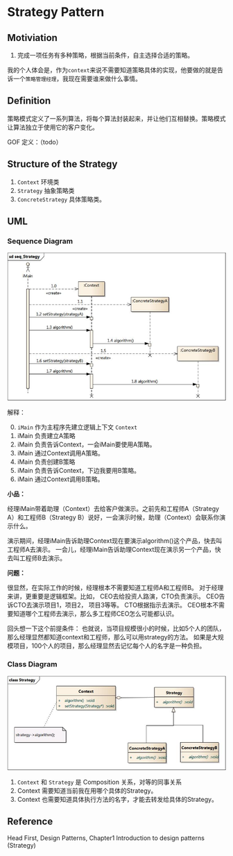 # Strategy Pattern

## Motiviation

1. 完成一项任务有多种策略，根据当前条件，自主选择合适的策略。 

我的个人体会是，作为`context`来说不需要知道策略具体的实现，他要做的就是告诉一个`策略管理经理`，我现在需要谁来做什么事情。



## Definition

策略模式定义了一系列算法，将每个算法封装起来，并让他们互相替换。策略模式让算法独立于使用它的客户变化。

GOF 定义：（todo）



## Structure of the Strategy

1. `Context` 环境类
2. `Strategy` 抽象策略类
3. `ConcreteStrategy` 具体策略类。

## UML

### Sequence Diagram

![](./images/03.jpg)

解释：

0. `iMain` 作为主程序先建立逻辑上下文 `Context`
1. iMain 负责建立A策略
2. iMain 负责告诉Context，一会iMain要使用A策略。
3. iMain 通过Context调用A策略。
4. iMain 负责创建B策略
5. iMain 负责告诉Context，下边我要用B策略。
6. iMain 通过Context调用B策略。



**小品：**

经理iMain带着助理（Context）去给客户做演示。之前先和工程师A（Strategy A）和工程师B（Strategy B）说好，一会演示时候，助理（Context）会联系你演示什么。

演示期间，经理iMain告诉助理Context现在要演示algorithm()这个产品，快去叫工程师A去演示。
一会儿，经理iMain告诉助理Context现在演示另一个产品，快去叫工程师B去演示。



**问题：**

很显然，在实际工作的时候，经理根本不需要知道工程师A和工程师B。
对于经理来讲，更重要是逻辑框架。比如，
CEO去给投资人路演，CTO负责演示。
CEO告诉CTO去演示项目1，项目2， 项目3等等。
CTO根据指示去演示。 CEO根本不需要知道哪个工程师去演示，那么多工程师CEO怎么可能都认识。

回头想一下这个前提条件：
也就说，当项目规模很小的时候，比如5个人的团队，那么经理显然都知道context和工程师，那么可以用strategy的方法。
如果是大规模项目，100个人的项目，那么经理显然去记忆每个人的名字是一种负担。

### Class Diagram

![](./images/02.jpg)

1. `Context` 和 `Strategy` 是 Composition 关系，对等的同事关系
2. Context 需要知道当前我在用哪个具体的Strategy。
3. Context 也需要知道具体执行方法的名字，才能去转发给具体的Strategy。



## Reference

Head First, Design Patterns, Chapter1 Introduction to design patterns (Strategy)



